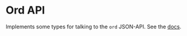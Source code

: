 # Ord API

Implements some types for talking to the `ord` JSON-API. See the
[docs](https://docs.ordinals.com/guides/api).
